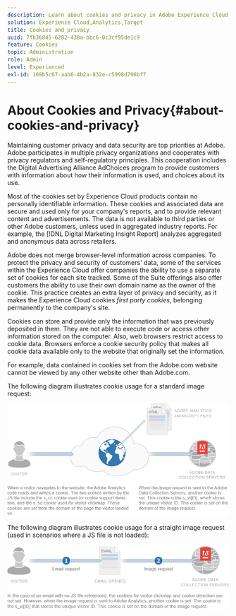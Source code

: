 ```yaml
---
description: Learn about cookies and privacy in Adobe Experience Cloud solutions and services.
solution: Experience Cloud,Analytics,Target
title: Cookies and privacy 
uuid: 7fb36845-6282-438a-bbc6-0c3cf95de1c9
feature: Cookies
topic: Administration
role: Admin
level: Experienced
exl-id: 169b5c67-aab6-4b2a-832e-c5998d796bf7
---
```

# About Cookies and Privacy{#about-cookies-and-privacy}

Maintaining customer privacy and data security are top priorities at Adobe. Adobe participates in multiple privacy organizations and cooperates with privacy regulators and self-regulatory principles. This cooperation includes the Digital Advertising Alliance AdChoices program to provide customers with information about how their information is used, and choices about its use.

Most of the cookies set by Experience Cloud products contain no personally identifiable information. These cookies and associated data are secure and used only for your company's reports, and to provide relevant content and advertisements. The data is not available to third parties or other Adobe customers, unless used in aggregated industry reports. For example, the [!DNL Digital Marketing Insight Report] analyzes aggregated and anonymous data across retailers.

Adobe does not merge browser-level information across companies. To protect the privacy and security of customers' data, some of the services within the Experience Cloud offer companies the ability to use a separate set of cookies for each site tracked. Some of the Suite offerings also offer customers the ability to use their own domain name as the owner of the cookie. This practice creates an extra layer of privacy and security, as it makes the Experience Cloud cookies *first party cookies*, belonging permanently to the company's site.

Cookies can store and provide only the information that was previously deposited in them. They are not able to execute code or access other information stored on the computer. Also, web browsers restrict access to cookie data. Browsers enforce a cookie security policy that makes all cookie data available only to the website that originally set the information.

For example, data contained in cookies set from the Adobe.com website cannot be viewed by any other website other than Adobe.com.

The following diagram illustrates cookie usage for a standard image request: 

![Cookie usage for a standard image request](assets/CookiesProcessGraphic-01.png)

The following diagram illustrates cookie usage for a straight image request (used in scenarios where a JS file is not loaded): 

![Cookie usage for a straight image request](assets/CookiesProcessGraphic2.png)
